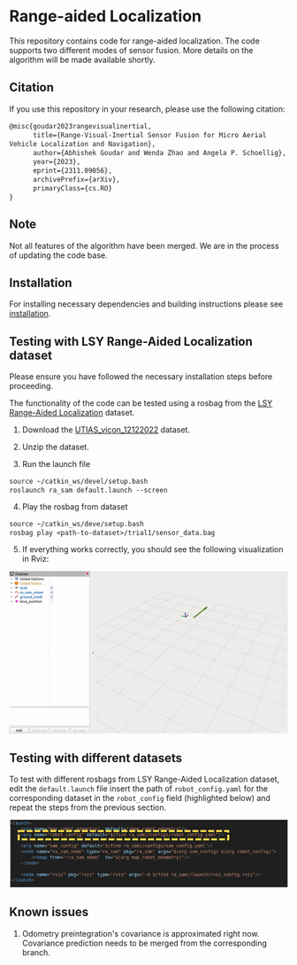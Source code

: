 # Range-aided Localization
This repository contains code for range-aided localization. The code supports two different modes of sensor fusion. More details on the algorithm will be made available shortly.

## Citation

If you use this repository in your research, please use the following citation:

```
@misc{goudar2023rangevisualinertial,
      title={Range-Visual-Inertial Sensor Fusion for Micro Aerial Vehicle Localization and Navigation}, 
      author={Abhishek Goudar and Wenda Zhao and Angela P. Schoellig},
      year={2023},
      eprint={2311.09056},
      archivePrefix={arXiv},
      primaryClass={cs.RO}
}
```

## Note
Not all features of the algorithm have been merged. We are in the process of updating the code base. 

## Installation
For installing necessary dependencies and building instructions please see [installation](https://github.com/utiasDSL/ra_lan/tree/main#dependencies).

## Testing with LSY Range-Aided Localization dataset

Please ensure you have followed the necessary installation steps before proceeding.

The functionality of the code can be tested using a rosbag from the [LSY Range-Aided Localization](https://utiasdsl.github.io/utias_ra_loc) dataset. 

1. Download the [UTIAS_vicon_12122022](https://utiasdsl.github.io/utias_ra_loc/03_UTIAS_vicon_1212022.html#data-files) dataset.

2. Unzip the dataset.

3. Run the launch file
```
source ~/catkin_ws/devel/setup.bash
roslaunch ra_sam default.launch --screen
```

4. Play the rosbag from dataset

```
source ~/catkin_ws/deve/setup.bash
rosbag play <path-to-dataset>/trial1/sensor_data.bag
```

5. If everything works correctly, you should see the following visualization in Rviz:

<p align="center">
    <img src="doc/assets/ra_sam_trial1.gif" alt="drawing" width="600"/>
</p>


## Testing with different datasets

To test with different rosbags from LSY Range-Aided Localization dataset, edit the `default.launch` file insert the path of `robot_config.yaml` for the corresponding dataset in the `robot_config` field (highlighted below) and repeat the steps from the previous section.

<p align="center">
    <img src="doc/assets/edit_launch_file.png" alt="drawing" width="800"/>
</p>

## Known issues

1. Odometry preintegration's covariance is approximated right now. Covariance prediction needs to be merged from the corresponding branch.


